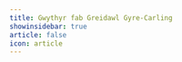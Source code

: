 ```yaml
---
title: Gwythyr fab Greidawl Gyre-Carling 
showinsidebar: true 
article: false 
icon: article 
---
```

